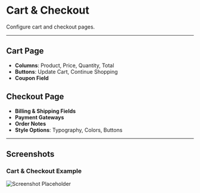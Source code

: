 # Cart & Checkout

Configure cart and checkout pages.

---

## Cart Page

- **Columns**: Product, Price, Quantity, Total
- **Buttons**: Update Cart, Continue Shopping
- **Coupon Field**

## Checkout Page

- **Billing & Shipping Fields**
- **Payment Gateways**
- **Order Notes**
- **Style Options**: Typography, Colors, Buttons

---

## Screenshots

### Cart & Checkout Example
![Screenshot Placeholder](../.vuepress/public/screenshot.png)
